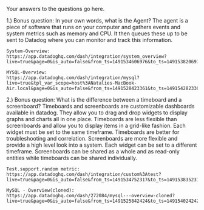 Your answers to the questions go here.

1.) Bonus question: In your own words, what is the Agent?
	The agent is a piece of software that runs on your computer and gathers events and system metrics such as memory and CPU. It then queues these up to be sent to Datadog where you can monitor and track this information.

	System-Overview:
	https://app.datadoghq.com/dash/integration/system_overview?live=true&page=0&is_auto=false&from_ts=1491534606976&to_ts=1491538206976&tile_size=m

	MYSQL-Overview:
	https://app.datadoghq.com/dash/integration/mysql?live=true&tpl_var_scope=host%3ANatalies-MacBook-Air.local&page=0&is_auto=false&from_ts=1491528423361&to_ts=1491542823361&tile_size=m

2.) Bonus question: What is the difference between a timeboard and a screenboard?
	Timeboards and screenboards are customizable dashboards available in datadog.
	They allow you to drag and drop widgets to display graphs and charts all
	in one place. Timeboards are less flexible than screenboards and allow you to
	display items in a grid-like fashion. Each widget must be set to the same timeframe. 
	Timeboards are better for troubleshooting and correlation. Screenboards are more flexible and provide a high level look into a system. Each widget can be set to a different timeframe. Screenboards can be shared as a whole and as read-only entities while timeboards can be shared individually.

	Test.support.random metric:
	https://app.datadoghq.com/dash/integration/custom%3Atest?live=true&page=0&is_auto=false&from_ts=1491534752317&to_ts=1491538352317&tile_size=m

	MySQL - Overview(cloned):
	https://app.datadoghq.com/dash/272084/mysql---overview-cloned?live=true&page=0&is_auto=false&from_ts=1491525842424&to_ts=1491540242424&tile_size=m

